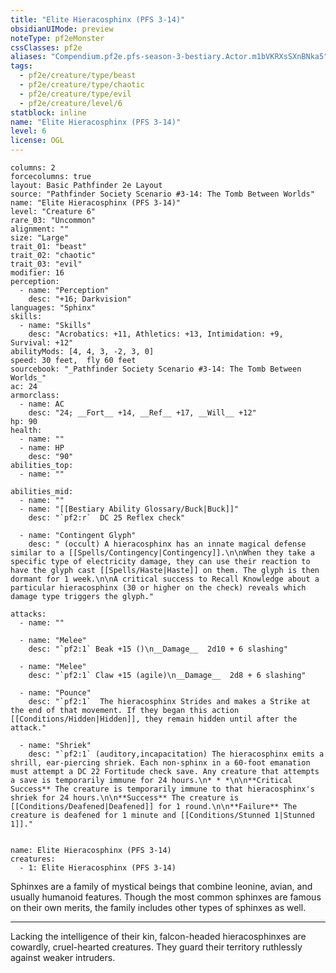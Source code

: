 ```yaml
---
title: "Elite Hieracosphinx (PFS 3-14)"
obsidianUIMode: preview
noteType: pf2eMonster
cssClasses: pf2e
aliases: "Compendium.pf2e.pfs-season-3-bestiary.Actor.m1bVKRXsSXnBNka5" 
tags:
  - pf2e/creature/type/beast
  - pf2e/creature/type/chaotic
  - pf2e/creature/type/evil
  - pf2e/creature/level/6
statblock: inline
name: "Elite Hieracosphinx (PFS 3-14)"
level: 6
license: OGL
---
```


```statblock
columns: 2
forcecolumns: true
layout: Basic Pathfinder 2e Layout
source: "Pathfinder Society Scenario #3-14: The Tomb Between Worlds"
name: "Elite Hieracosphinx (PFS 3-14)"
level: "Creature 6"
rare_03: "Uncommon"
alignment: ""
size: "Large"
trait_01: "beast"
trait_02: "chaotic"
trait_03: "evil"
modifier: 16
perception:
  - name: "Perception"
    desc: "+16; Darkvision"
languages: "Sphinx"
skills:
  - name: "Skills"
    desc: "Acrobatics: +11, Athletics: +13, Intimidation: +9, Survival: +12"
abilityMods: [4, 4, 3, -2, 3, 0]
speed: 30 feet,  fly 60 feet
sourcebook: "_Pathfinder Society Scenario #3-14: The Tomb Between Worlds_"
ac: 24
armorclass:
  - name: AC
    desc: "24; __Fort__ +14, __Ref__ +17, __Will__ +12"
hp: 90
health:
  - name: ""
  - name: HP
    desc: "90"
abilities_top:
  - name: ""

abilities_mid:
  - name: ""
  - name: "[[Bestiary Ability Glossary/Buck|Buck]]"
    desc: "`pf2:r`  DC 25 Reflex check"

  - name: "Contingent Glyph"
    desc: " (occult) A hieracosphinx has an innate magical defense similar to a [[Spells/Contingency|Contingency]].\n\nWhen they take a specific type of electricity damage, they can use their reaction to have the glyph cast [[Spells/Haste|Haste]] on them. The glyph is then dormant for 1 week.\n\nA critical success to Recall Knowledge about a particular hieracosphinx (30 or higher on the check) reveals which damage type triggers the glyph."

attacks:
  - name: ""

  - name: "Melee"
    desc: "`pf2:1` Beak +15 ()\n__Damage__  2d10 + 6 slashing"

  - name: "Melee"
    desc: "`pf2:1` Claw +15 (agile)\n__Damage__  2d8 + 6 slashing"

  - name: "Pounce"
    desc: "`pf2:1`  The hieracosphinx Strides and makes a Strike at the end of that movement. If they began this action [[Conditions/Hidden|Hidden]], they remain hidden until after the attack."

  - name: "Shriek"
    desc: "`pf2:1` (auditory,incapacitation) The hieracosphinx emits a shrill, ear-piercing shriek. Each non-sphinx in a 60-foot emanation must attempt a DC 22 Fortitude check save. Any creature that attempts a save is temporarily immune for 24 hours.\n* * *\n\n**Critical Success** The creature is temporarily immune to that hieracosphinx's shriek for 24 hours.\n\n**Success** The creature is [[Conditions/Deafened|Deafened]] for 1 round.\n\n**Failure** The creature is deafened for 1 minute and [[Conditions/Stunned 1|Stunned 1]]."
 
```

```encounter-table
name: Elite Hieracosphinx (PFS 3-14)
creatures:
  - 1: Elite Hieracosphinx (PFS 3-14)
```



Sphinxes are a family of mystical beings that combine leonine, avian, and usually humanoid features. Though the most common sphinxes are famous on their own merits, the family includes other types of sphinxes as well.

* * *

Lacking the intelligence of their kin, falcon-headed hieracosphinxes are cowardly, cruel-hearted creatures. They guard their territory ruthlessly against weaker intruders.

